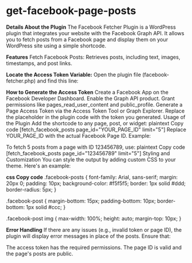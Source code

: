# get-facebook-page-posts

**Details About the Plugin**
The Facebook Fetcher Plugin is a WordPress plugin that integrates your website with the Facebook Graph API. It allows you to fetch posts from a Facebook page and display them on your WordPress site using a simple shortcode.

**Features**
Fetch Facebook Posts:
Retrieves posts, including text, images, timestamps, and post links.

**Locate the Access Token Variable:** Open the plugin file (facebook-fetcher.php) and find this line:

**How to Generate the Access Token**
Create a Facebook App on the Facebook Developer Dashboard.
Enable the Graph API product.
Grant permissions like pages_read_user_content and public_profile.
Generate a Page Access Token via the Access Token Tool or Graph Explorer.
Replace the placeholder in the plugin code with the token you generated.
Usage of the Plugin
Add the shortcode to any page, post, or widget:
plaintext
Copy code
[fetch_facebook_posts page_id="YOUR_PAGE_ID" limit="5"]
Replace YOUR_PAGE_ID with the actual Facebook Page ID.
Example:

To fetch 5 posts from a page with ID 123456789, use:
plaintext
Copy code
[fetch_facebook_posts page_id="123456789" limit="5"]
Styling and Customization
You can style the output by adding custom CSS to your theme. Here's an example:

**css Copy code**
.facebook-posts {
    font-family: Arial, sans-serif;
    margin: 20px 0;
    padding: 10px;
    background-color: #f5f5f5;
    border: 1px solid #ddd;
    border-radius: 5px;
}

.facebook-post {
    margin-bottom: 15px;
    padding-bottom: 10px;
    border-bottom: 1px solid #ccc;
}

.facebook-post img {
    max-width: 100%;
    height: auto;
    margin-top: 10px;
}

**Error Handling**
If there are any issues (e.g., invalid token or page ID), the plugin will display error messages in place of the posts. Ensure that:

The access token has the required permissions.
The page ID is valid and the page's posts are public.

